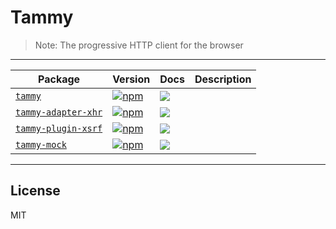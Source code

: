 # Tammy
> Note: The progressive HTTP client for the browser

---

| Package | Version | Docs | Description |
| ------- | ------- | ---- | ----------- |
| [`tammy`](/packages/tammy) | [![npm](https://img.shields.io/npm/v/tammy.svg?style=flat-square)](https://www.npmjs.com/package/tammy) | [![](https://img.shields.io/badge/API%20Docs-markdown-lightgrey.svg?style=flat-square)](/packages/tammy#readme) |  |
| [`tammy-adapter-xhr`](/packages/tammy-adapter-xhr) | [![npm](https://img.shields.io/npm/v/tammy-adapter-xhr.svg?style=flat-square)](https://www.npmjs.com/package/tammy-adapter-xhr) | [![](https://img.shields.io/badge/API%20Docs-markdown-lightgrey.svg?style=flat-square)](/packages/tammy-adapter-xhr#readme) |  |
| [`tammy-plugin-xsrf`](/packages/tammy-plugin-xsrf) | [![npm](https://img.shields.io/npm/v/tammy-plugin-xsrf.svg?style=flat-square)](https://www.npmjs.com/package/tammy-plugin-xsrf) | [![](https://img.shields.io/badge/API%20Docs-markdown-lightgrey.svg?style=flat-square)](/packages/tammy-plugin-xsrf#readme) |  |
| [`tammy-mock`](/packages/tammy-mock) | [![npm](https://img.shields.io/npm/v/tammy-mock.svg?style=flat-square)](https://www.npmjs.com/package/tammy-mock) | [![](https://img.shields.io/badge/API%20Docs-markdown-lightgrey.svg?style=flat-square)](/packages/tammy-mock#readme) |  |

---

## License

MIT
